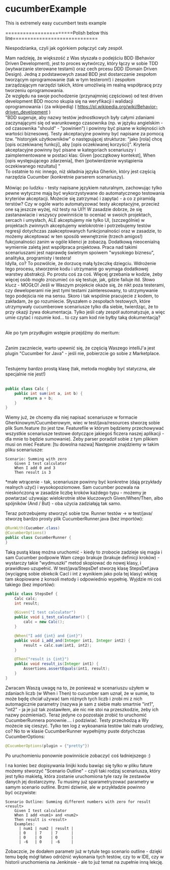 # cucumberExample
This is extremely easy cucumbert tests example

=======================Polish below this line=============================

Niespodzianka, 
czyli jak ogórkiem połączyć cały zespół. 

Mam nadzieję, że większość z Was słyszała o podejściu BDD (Behavior Driven Development), jest to proces wytwórczy, który łączy w sobie TDD (wytwarzanie sterowane testami) oraz cech prcesu DDD (Domain Driven Design). Jedną z podstawowych zasad BDD jest dostarczanie zespołom tworzącym oprogramowanie (tak w tym testerom!) i zespołom zarządzającym narzędzi takich, które umożliwią im realną współpracę przy tworzeniu oprogramowania. <BR>
Ze względu na swoje pochodzenie (przynajmniej częściowo) od test driven development BDD mocno skupia się na weryfikacji i walidacji oprogramowania i (za wikipedią)  ( https://pl.wikipedia.org/wiki/Behavior-driven_development )<BR>
"BDD sugeruje, aby nazwy testów jednostkowych były całymi zdaniami zaczynającymi się od warunkowego czasownika (np. w języku angielskim - od czasownika "should" - "powinien") i powinny być pisane w kolejności ich wartości biznesowej. Testy akceptacyjne powinny być napisane za pomocą tzw. "historyjek użytkowników" o następującej strukturze: "jako [rola] chcę [opis oczekiwanej funkcji], aby [opis oczekiwanej korzyści]". Kryteria akceptacyjne powinny być pisane w kategoriach scenariuszy i zaimplementowane w postaci klas: Given [początkowy kontekst], When [opis występującego zdarzenia], then [potwierdzenie wystąpienia oczekiwanego rezultatu] "<BR>
To ostatnie to nic innego, niż składnia języka Gherkin, który jest częścią narzędzia Cucumber (konkretnie parserem scenariuszy). <BR><BR>
Mówiąc po ludzku - testy napisane językiem naturalnym, zachowując tylko pewne wytyczne mają być wykorzystywane do automatycznego testowania kryteriów akceptacji. Możecie się zatrzymać i zapytać - a co z piramidą terstów? Czy w ogóle warto automatyzować testy akceptacyjne, przecież one są jeszcze wyżej, niż testy na UI?! W zasadzie dobrze, że się zastanawiacie i wszyscy powinniście to oceniać w swoich projektach, sercach i umysłach, ALE akceptujemy nie tylko UI, (szczególnie) w projektach zwinnych akceptujemy wielokrotnie i potrzebujemy testów regresji dotychczas zaakceptowanych funkcjonalności oraz w zasadzie, to możemy akceptować w ten sposób wewnętrznie (trzech amigos!) fukcjonalności zanim w ogóle klienci je zobaczą. Dodatkową nieocenialną wymiernie zaletą jest współpraca projektowa. Praca nad takimi scenariuszami jest naprawdę świetnym spoiwem "wysokiego biznesu", analityka, programisty i testera! <BR>
Idylla, co? To pozwólcie, że dorzucę małą łyżeczkę dziegciu. Wdrożenie tego procesu, stworzenie kodu i utrzymanie go wymaga dodatkowej warstwy abstrakcji. Po prostu coś za coś. Więcej grzebania w kodzie, żeby więcej osób mogło zrozumieć co się testuje, jak, gdzie failuje itd. Słowo klucz - MOGŁO! Jeśli w Waszym projekcie okaże się, że nikt poza testerami, czy deweloperami nie jest tymi testami zainteresowany, to utrzymywanie tego podejścia nie ma sensu. Skoro i tak wspólnie pracujecie z kodem, to zakładam, że go rozumiecie. Słyszałem o zespołach testowych, które utrzymywały cucumberowe scenariusze tylko dla siebie, twierdząc, że to przy okazji żywa dokumentacja. Tylko jeśli cały zespół automatyzuje, a więc umie czytać i rozumie kod... to czy sam kod nie byłby taką dokumentacją?<BR><BR>

Ale po tym przydługim wstępie przejdźmy do meritum: <BR><BR>

Zanim zaczniecie, warto upewnić się, że częścią Waszego intelliJ'a jest plugin "Cucumber for Java" - jeśli nie, pobierzcie go sobie z Marketplace. <BR><BR>


Testujemy bardzo prostą klasę (tak, metoda mogłaby być statyczna, ale specjalnie nie jest!)<BR><BR>

```java
public class Calc {
    public int sum(int a, int b) {
        return a + b;
    }
}
```

Wiemy już, że chcemy dla niej napisać scenariusze w formacie Gherkinowym/Cucumberowym, wiec w test/java/resources stworzę sobie plik Sum.feature (to jest tzw. Featurefile w którym będziemy przechowywać wszystkie scenariusze testowe dotyczące jakiegoś ficzera naszej aplikacji - dla mnie to będzie sumowanie). Żeby parser poradził sobie z tym plikiem musi on mieć 
Feature: [tu dowolna nazwa]
Następnie znajdziemy w takim pliku scenariusze:
```gherkin
Scenario: Summing with zero
    Given I test calculator
    When I add 0 and 3
    Then result is 3
```
*małe wtrącenie - tak, scenariusze powinny być konkretne (dają przykłady realnych użyć) i wysokopoziomowe. 
Sam cucumber pozwala na nieskończoną w zasadzie liczbę kroków każdego typu - możemy je powtarzać używając wielokrotnie słów kluczowych Given/When/Then, albo spójników (And / But) - oba użycia zadziałają tak samo. 

Teraz potrzebujemy stworzyć sobie tzw. Runner testów -> w test/java/ stworzę bardzo prosty plik CucumberRunner.java (bez importów):
```java
@RunWith(Cucumber.class)
@CucumberOptions()
public class CucumberRunner {
}
```
Taką pustą klasę można uruchomić - kiedy to zrobocie zadzieje się magia i sam Cucumber podpowie Wam czego brakuje (brakuje definicji kroków) - wystarczy takie "wydmuszki" metod skopiować do nowej klasy, i prawidłowo uzupełnić. 
W test/java/StepsDef stworzę klasę StepsDef.java (wyciągnę sobie obiekcik Cacl i int z wynikiem jako pola tej klasy) wkleję tam skopiowane z konsoli metody i odpowiednio wypełnię. Wyjdzie mi coś takiego (bez importów):
```java
public class StepsDef {
    Calc calc;
    int result;

    @Given("I test calculator")
    public void i_test_calculator() {
        calc = new Calc();
    }

    @When("I add {int} and {int}")
    public void i_add_and(Integer int1, Integer int2) {
        result = calc.sum(int1, int2);
    }

    @Then("result is {int}")
    public void result_is(Integer int1) {
        Assertions.assertEquals(int1, result);
    }
}
```
Zwracam Waszą uwagę na to, że ponieważ w scenariuszu użyłem w zdaniach liczb (w When i Then) to cucumber sam uznał, że w sumie, to może będę chciał używać tam różnych tych liczb i zrobi mi z nich automagicznie parametry (nazywa je sam z siebie mało smartnie "int1", "int2" - ja je już tak zostawiłem, ale nic nie stoi na przeszkodzie, żeby ich nazwy pozmieniać). 
Teraz jedyne co pozostaje zrobić to uruchomić CucumberRunnera ponownie.... i podziwiać. Testy przechodzą a Wy możecie się cieszyć. Tylko ten log z wykoanania testów taki mało urodziwy, co? No to w klasie CucumberRunner wypełnijmy puste dotychczas CucumberOptions:
```java
@CucumberOptions(plugin = {"pretty"})
```
Po uruchomieniu ponownie powinniście zobaczyć coś ładniejszego :) 

I na koniec bez dopisywania linijki kodu bawiąc się tylko w pliku fature możemy stworzyć "Scenario Outline" - czyli taki rodzaj scenariusza, który jest tylko makietą, która zostanie uruchomiona tyle razy ile zestawów danych jej dostarczymy. Tu musimy już sparametryzować parametry w samym scenario outline. Brzmi dziwnie, ale w przykładzie powinno być oczywiste:
```gherkin
Scenario Outline: Summing different numbers with zero for result <result>
    Given I test calculator
    When I add <num1> and <num2>
    Then result is <result>
    Examples:
      | num1 | num2 | result |
      | 0    | 7    | 7      |
      | 0    | 0    | 0      |
      | -6   | 0    | -6     |
```
Zobaczcie, że dodałem parametr już w tytule tego scenario outline - dzięki temu będę mógł łatwo odróżnić wykonania tych testów, czy to w IDE, czy w historii uruchomienia na Jenkinsie - ale to już temat na zupełnie inną lekcję. 
